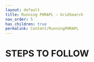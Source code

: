 ```yaml
---
layout: default
title: Running PHRAPL – GridSearch
nav_order: 5
has_children: true
permalink: Content/RunningPHRAPL
---
```


STEPS TO FOLLOW
=======

